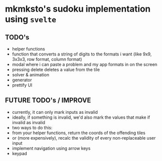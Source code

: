 # mkmksto's sudoku implementation using `svelte`

## TODO's

-   helper functions
-   function that converts a string of digits to the formats i want (like 9x9, 3x3x3, row format, column format)
-   modal where i can paste a problem and my app formats in on the screen
-   pressing delete deletes a value from the tile
-   solver & animation
-   generator
-   prettify UI

## FUTURE TODO's / IMPROVE

-   currently, it can only mark inputs as invalid
-   ideally, if something is invalid, we'd also mark the values that make if invalid as invalid
-   two ways to do this:
-   from your helper functions, return the coords of the offending tiles
-   or (more expensively), recalc the validity of every non-replaceable user input
-   implement navigation using arrow keys
-   keypad
